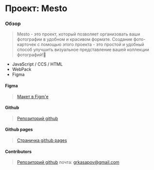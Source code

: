 # Проект: Mesto

### Обзор
> Mesto - это проект, который позволяет организовать ваши фотографии в удобном и красивом формате. Создание фото-карточек с помощью этого проекта - это простой и удобный способ улучшить визуальное представление вашей коллекции фотографий!👀
* JavaScript / CCS / HTML
* WebPack
* Figma

#### Figma 
> [Макет в Figm'e](https://www.figma.com/file/2cn9N9jSkmxD84oJik7xL7/JavaScript.-Sprint-4?node-id=0%3A1)
#### Github
> [Репозиторий github](https://github.com/Armagidosha/mesto-project)
#### Github pages 
> [Страничка github pages](https://armagidosha.github.io/mesto-project/)



#### Contributors
> [Репозиторий github](https://github.com/igoKas) почта: grkasapov@gmail.com